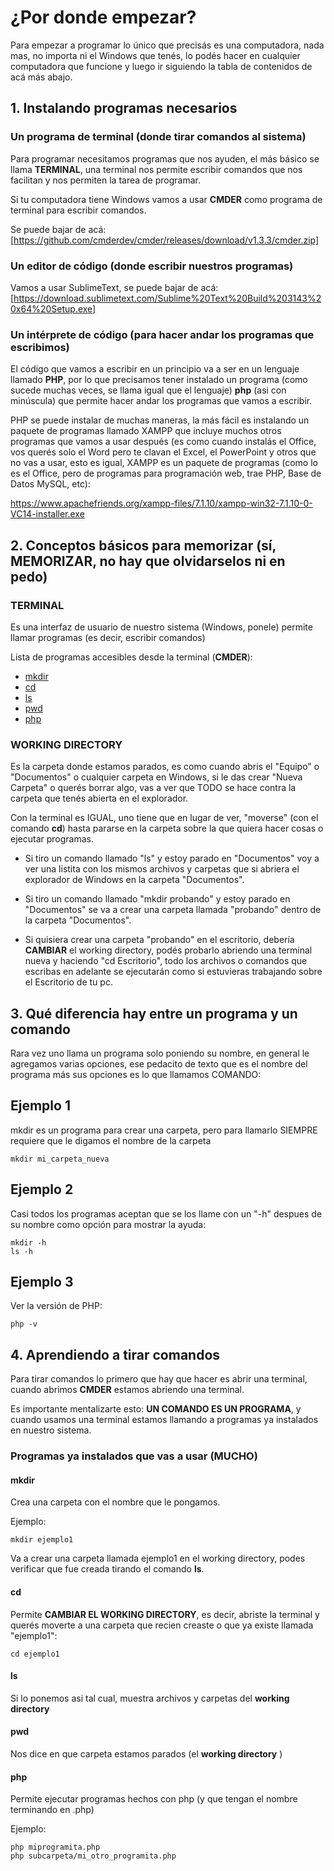 # ¿Por donde empezar?

Para empezar a programar lo único que precisás es una computadora, nada mas, no importa ni el Windows que tenés, lo podés hacer en cualquier computadora que funcione y luego ir siguiendo la tabla de contenidos de acá más abajo.


## 1. Instalando programas necesarios

### Un programa de terminal (donde tirar comandos al sistema)
Para programar necesitamos programas que nos ayuden, el más básico se llama **TERMINAL**, una terminal nos permite escribir comandos que nos facilitan y nos permiten la tarea de programar.

Si tu computadora tiene Windows vamos a usar **CMDER** como programa de terminal para escribir comandos.

Se puede bajar de acá:
[https://github.com/cmderdev/cmder/releases/download/v1.3.3/cmder.zip]


### Un editor de código (donde escribir nuestros programas)
Vamos a usar SublimeText, se puede bajar de acá:
[https://download.sublimetext.com/Sublime%20Text%20Build%203143%20x64%20Setup.exe]


### Un intérprete de código (para hacer andar los programas que escribimos)

El código que vamos a escribir en un principio va a ser en un lenguaje llamado **PHP**, por lo que precisamos tener instalado un programa (como sucede muchas veces, se llama igual que el lenguaje) **php** (asi con minúscula) que permite hacer andar los programas que vamos a escribir.

PHP se puede instalar de muchas maneras, la más fácil es instalando un paquete de programas llamado XAMPP que incluye muchos otros programas que vamos a usar después (es como cuando instalás el Office, vos querés solo el Word pero te clavan el Excel, el PowerPoint y otros que no vas a usar, esto es igual, XAMPP es un paquete de programas (como lo es el Office, pero de programas para programación web, trae PHP, Base de Datos MySQL, etc):

https://www.apachefriends.org/xampp-files/7.1.10/xampp-win32-7.1.10-0-VC14-installer.exe


## 2. Conceptos básicos para memorizar (sí, MEMORIZAR, no hay que olvidarselos ni en pedo)


### TERMINAL
Es una interfaz de usuario de nuestro sistema (Windows, ponele) permite llamar programas (es decir, escribir comandos)

Lista de programas accesibles desde la terminal (**CMDER**):
- [mkdir](#mkdir)
- [cd](#cd)
- [ls](#ls)
- [pwd](#pwd)
- [php](#php)


### WORKING DIRECTORY

Es la carpeta donde estamos parados, es como cuando abris el "Equipo" o "Documentos" o cualquier carpeta en Windows, si le das crear "Nueva Carpeta" o querés borrar algo, vas a ver que TODO se hace contra la carpeta que tenés abierta en el explorador.

Con la terminal es IGUAL, uno tiene que en lugar de ver, "moverse" (con el comando **cd**) hasta pararse en la carpeta sobre la que quiera hacer cosas o ejecutar programas.

- Si tiro un comando llamado "ls" y estoy parado en "Documentos" voy a ver una listita con los mismos archivos y carpetas que si abriera el explorador de Windows en la carpeta "Documentos".

- Si tiro un comando llamado "mkdir probando" y estoy parado en "Documentos" se va a crear una carpeta llamada "probando" dentro de la carpeta "Documentos".

- Si quisiera crear una carpeta "probando" en el escritorio, debería **CAMBIAR** el working directory, podés probarlo abriendo una terminal nueva y haciendo "cd Escritorio", todo los archivos o comandos que escribas en adelante se ejecutarán como si estuvieras trabajando sobre el Escritorio de tu pc.


## 3. Qué diferencia hay entre un programa y un comando
Rara vez uno llama un programa solo poniendo su nombre, en general le agregamos varias opciones, ese pedacito de texto que es el nombre del programa más sus opciones es lo que llamamos COMANDO:

Ejemplo 1
---
mkdir es un programa para crear una carpeta, pero para llamarlo SIEMPRE requiere que le digamos el nombre de la carpeta
```
mkdir mi_carpeta_nueva
```

Ejemplo 2
---
Casi todos los programas aceptan que se los llame con un "-h" despues de su nombre como opción para mostrar la ayuda:
```
mkdir -h
ls -h
```

Ejemplo 3
---
Ver la versión de PHP:
```
php -v
```

## 4. Aprendiendo a tirar comandos

Para tirar comandos lo primero que hay que hacer es abrir una terminal, cuando abrimos **CMDER** estamos abriendo una terminal.

Es importante mentalizarte esto: **UN COMANDO ES UN PROGRAMA**, y cuando usamos una terminal estamos llamando a programas ya instalados en nuestro sistema.

### Programas ya instalados que vas a usar (MUCHO)

#### mkdir
Crea una carpeta con el nombre que le pongamos.

Ejemplo:
```
mkdir ejemplo1
```

Va a crear una carpeta llamada ejemplo1 en el working directory, podes verificar que fue creada tirando el comando **ls**.

#### cd
Permite **CAMBIAR EL WORKING DIRECTORY**, es decir, abriste la terminal y querés moverte a una carpeta que recien creaste o que ya existe llamada "ejemplo1":
```
cd ejemplo1
```

#### ls
Si lo ponemos asi tal cual, muestra archivos y carpetas del **working directory**

#### pwd
Nos dice en que carpeta estamos parados (el **working directory** )

#### php
Permite ejecutar programas hechos con php (y que tengan el nombre terminando en .php)

Ejemplo:
```
php miprogramita.php
php subcarpeta/mi_otro_programita.php
```
